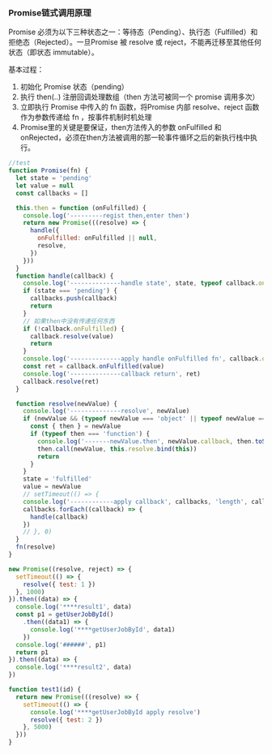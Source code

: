 ### Promise链式调用原理

Promise 必须为以下三种状态之一：等待态（Pending）、执行态（Fulfilled）和拒绝态（Rejected）。一旦Promise 被 resolve 或 reject，不能再迁移至其他任何状态（即状态 immutable）。

基本过程：

1. 初始化 Promise 状态（pending）
2. 执行 then(..) 注册回调处理数组（then 方法可被同一个 promise 调用多次）
3. 立即执行 Promise 中传入的 fn 函数，将Promise 内部 resolve、reject 函数作为参数传递给 fn ，按事件机制时机处理
4. Promise里的关键是要保证，then方法传入的参数 onFulfilled 和 onRejected，必须在then方法被调用的那一轮事件循环之后的新执行栈中执行。

```js
//test
function Promise(fn) {
  let state = 'pending'
  let value = null
  const callbacks = []

  this.then = function (onFulfilled) {
    console.log('---------regist then,enter then')
    return new Promise(((resolve) => {
      handle({
        onFulfilled: onFulfilled || null,
        resolve,
      })
    }))
  }
  function handle(callback) {
    console.log('--------------handle state', state, typeof callback.onFulfilled)
    if (state === 'pending') {
      callbacks.push(callback)
      return
    }
    // 如果then中没有传递任何东西
    if (!callback.onFulfilled) {
      callback.resolve(value)
      return
    }
    console.log('--------------apply handle onFulfilled fn', callback.onFulfilled.toString())
    const ret = callback.onFulfilled(value)
    console.log('--------------callback return', ret)
    callback.resolve(ret)
  }

  function resolve(newValue) {
    console.log('--------------resolve', newValue)
    if (newValue && (typeof newValue === 'object' || typeof newValue === 'function')) {
      const { then } = newValue
      if (typeof then === 'function') {
        console.log('-------newValue.then', newValue.callback, then.toString())
        then.call(newValue, this.resolve.bind(this))
        return
      }
    }
    state = 'fulfilled'
    value = newValue
    // setTimeout(() => {
    console.log('------------apply callback', callbacks, 'length', callbacks.length)
    callbacks.forEach((callback) => {
      handle(callback)
    })
    // }, 0)
  }
  fn(resolve)
}

new Promise((resolve, reject) => {
  setTimeout(() => {
    resolve({ test: 1 })
  }, 1000)
}).then((data) => {
  console.log('****result1', data)
  const p1 = getUserJobById()
    .then((data1) => {
      console.log('****getUserJobById', data1)
    })
  console.log('######', p1)
  return p1
}).then((data) => {
  console.log('****result2', data)
})

function test1(id) {
  return new Promise(((resolve) => {
    setTimeout(() => {
      console.log('****getUserJobById apply resolve')
      resolve({ test: 2 })
    }, 5000)
  }))
}